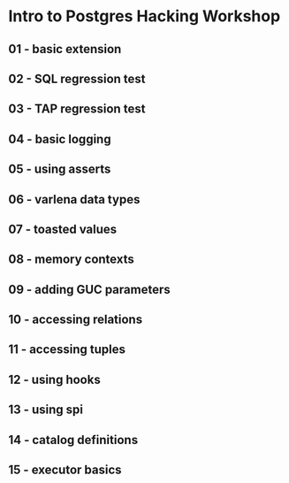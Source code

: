 # Intro to Postgres Hacking Workshop

## 01 - basic extension

## 02 - SQL regression test

## 03 - TAP regression test

## 04 - basic logging

## 05 - using asserts

## 06 - varlena data types

## 07 - toasted values

## 08 - memory contexts

## 09 - adding GUC parameters

## 10 - accessing relations

## 11 - accessing tuples

## 12 - using hooks

## 13 - using spi

## 14 - catalog definitions

## 15 - executor basics
